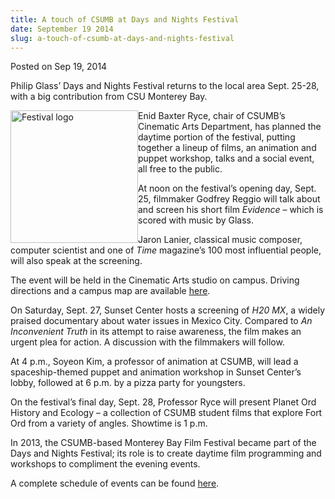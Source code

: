 ```yaml
---
title: A touch of CSUMB at Days and Nights Festival
date: September 19 2014
slug: a-touch-of-csumb-at-days-and-nights-festival
---
```





<span class="date">Posted on Sep 19, 2014    </span>
<p>Philip Glass&#x2019; Days and Nights Festival returns to the local area
Sept. 25-28, with a big contribution from CSU Monterey Bay.</p>
<p><img alt="Festival logo" src="http://news.csumb.edu/sites/default/files/65/attachments/news/images/festival_logo.png" style="width:204px; height:212px; float:left">Enid Baxter Ryce,
chair of CSUMB&#x2019;s Cinematic Arts Department, has planned the daytime
portion of the festival, putting together a lineup of films, an
animation and puppet workshop, talks and a social event, all free
to the public.</img></p>
<p>At noon on the festival&#x2019;s opening day, Sept. 25, filmmaker
Godfrey Reggio will talk about and screen his short film
<em>Evidence</em> &#x2013; which is scored with music by Glass.</p>
<p>Jaron Lanier, classical music composer, computer scientist and
one of <em>Time</em> magazine&#x2019;s 100 most influential people, will
also speak at the screening.</p>
<p>The event will be held in the Cinematic Arts studio on campus.
Driving directions and a campus map are available <a href="http://csumb.edu/maps" rel="nofollow">here</a>.</p>
<p>On Saturday, Sept. 27, Sunset Center hosts a screening of
<em>H20 MX</em>, a widely praised documentary about water issues in
Mexico City. Compared to <em>An Inconvenient Truth</em> in its
attempt to raise awareness, the film makes an urgent plea for
action. A discussion with the filmmakers will follow.</p>
<p>At 4 p.m., Soyeon Kim, a professor of animation at CSUMB, will
lead a spaceship-themed puppet and animation workshop in Sunset
Center&#x2019;s lobby, followed at 6 p.m. by a pizza party for
youngsters.</p>
<p>On the festival&#x2019;s final day, Sept. 28, Professor Ryce will
present Planet Ord History and Ecology &#x2013; a collection of CSUMB
student films that explore Fort Ord from a variety of angles.
Showtime is 1 p.m.</p>
<p>In 2013, the CSUMB-based Monterey Bay Film Festival became part
of the Days and Nights Festival; its role is to create daytime film
programming and workshops to compliment the evening events.</p>
<p>A complete schedule of events can be found <a href="http://daysandnightsfestival.com" rel="nofollow">here</a>.&#xA0;</p>





